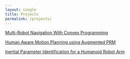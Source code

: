 ```yaml
---
layout: single
title: Projects
permalink: /projects/
---
```


[Multi-Robot Navigation With Convex Programming](/Wesley-Fisher/projects/optimization-nav)

[Human Aware Motion Planning using Augmented PRM](/Wesley-Fisher/projects/hamp)

[Inertial Parameter Identification for a Humanoid Robot Arm](/Wesley-Fisher/projects/inertial-regression)

